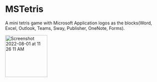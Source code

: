 # MSTetris

 A mini tetris game with Microsoft Application logos as the blocks(Word, Excel, Outlook, Teams, Sway, Publisher, OneNote, Forms).
 
 
<img width="135" alt="Screenshot 2022-08-01 at 11 26 11 AM" src="https://user-images.githubusercontent.com/53142981/182086851-94021b60-38f4-49ac-a356-de448bad4692.png">
